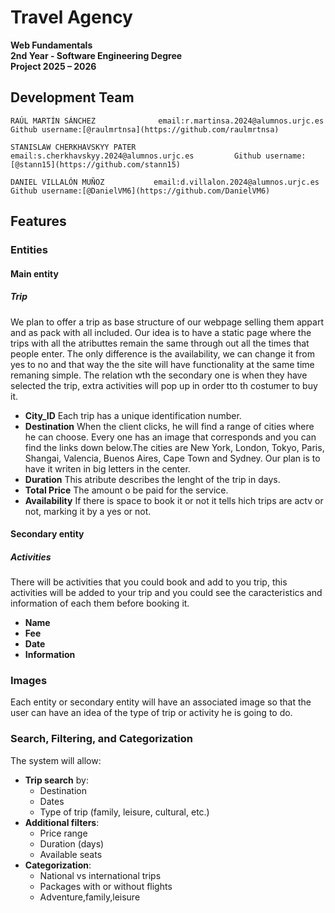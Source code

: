# Travel Agency 

**Web Fundamentals**  
**2nd Year - Software Engineering Degree**  
**Project 2025 – 2026**


##  Development Team
`RAÚL MARTÍN SÁNCHEZ              email:r.martinsa.2024@alumnos.urjc.es             Github username:[@raulmrtnsa](https://github.com/raulmrtnsa)` <br>

`STANISLAW CHERKHAVSKYY PATER     email:s.cherkhavskyy.2024@alumnos.urjc.es         Github username:[@stann15](https://github.com/stann15)   ` <br>

`DANIEL VILLALÓN MUÑOZ           email:d.villalon.2024@alumnos.urjc.es              Github username:[@DanielVM6](https://github.com/DanielVM6) ` <br>     

## Features 

### Entities
  
#### Main entity

##### Trip
We plan to offer a trip as base structure of our webpage selling them appart and as pack with all included. Our idea is to have a static page where the trips with all the atributtes remain the same through out all the times that people enter. The only difference is the availability, we can change it from yes to no and that way the the site will have functionality at the same time remaning simple. The relation wth the secondary one is when they have selected the trip, extra activities will pop up in order tto th costumer to buy it.

- **City_ID** Each trip has a unique identification number.
- **Destination**  When the client clicks, he will find a range of cities where he can choose. Every one has an image that corresponds and you can find the links down below.The cities are New York, London, Tokyo, Paris, Shangai, Valencia, Buenos Aires, Cape Town and Sydney. Our plan is to have it writen in big letters in the center.
- **Duration** This atribute describes the lenght of the trip in days.  
- **Total Price** The amount o be paid for the service.   
- **Availability** If there is space to book it or not it tells hich trips are actv or not, marking it by a yes or not.

#### Secondary entity

##### Activities
There will be activities that you could book and add to you trip, this activities will be added to your trip and you could see the caracteristics and information of each them before booking it.

- **Name** 
- **Fee**  
- **Date**   
- **Information**  
  
### Images
Each entity or secondary entity will have an associated image so that the user can have an idea of ​​the type of trip or activity he is going to do.

### Search, Filtering, and Categorization

The system will allow:

- **Trip search** by:
  - Destination
  - Dates
  - Type of trip (family, leisure, cultural, etc.)
- **Additional filters**:
  - Price range
  - Duration (days)
  - Available seats
- **Categorization**:
  - National vs international trips  
  - Packages with or without flights  
  - Adventure,family,leisure 


